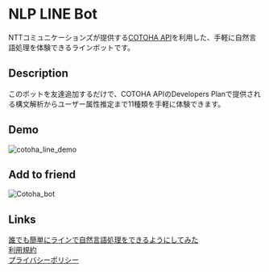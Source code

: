 # NLP LINE Bot
NTTコミュニケーションズが提供する[COTOHA API](https://api.ce-cotoha.com/contents/index.html)を利用した、手軽に自然言語処理を体験できるラインボットです。

## Description
このボットを友達追加するだけで、COTOHA APIのDevelopers Planで提供される構文解析からユーザー属性推定まで11種類を手軽に体験できます。

## Demo
![cotoha_line_demo](https://user-images.githubusercontent.com/45617592/78997866-60e7f280-7b82-11ea-8505-64db318b6173.gif)

## Add to friend
![Cotoha_bot](https://user-images.githubusercontent.com/45617592/79026553-34ed6100-7bc4-11ea-9f10-2db940dd99e6.png)

## Links
[誰でも簡単にラインで自然言語処理をできるようにしてみた](https://qiita.com/Tommyyyyyyy/items/5c064cd277ae364ed2b7)  
[利用規約](https://github.com/TOOOOOOMY/NLP-LINE-Bot/blob/master/User_guide.md)  
[プライバシーポリシー](https://github.com/TOOOOOOMY/NLP-LINE-Bot/blob/master/privacy_policy.md)

